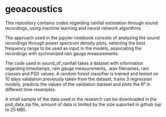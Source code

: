 # geoacoustics
This repository contains codes regarding rainfall estimation through sound recordings, using machine learning and neural network algorithms 

The approach used in the jupyter notebook consists of analyzing the sound recordings through power spectrum density plots, selecting the best frequency range to be used as input in the models, associating the recordings with sychronized rain gauge measurements.

The code used in sound_of_rainfall takes a dataset with information regarding timestamps, rain gauge measurements, .wav filenames, rain classes and PSD values. A random forest classifier is trained and tested on 10 days validation previously taken from the dataset, trains 3 regression models, predicts the values of the validation dataset and plots the R² in different time resamples.

A small sample of the data used in the research can be downloaded in the psd_data.zip file, amount of data is limited by the size suported in github (up to 25 MB).
